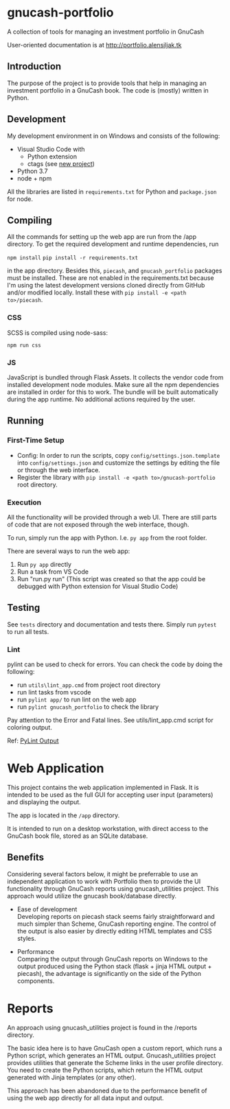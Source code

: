 # gnucash-portfolio

A collection of tools for managing an investment portfolio in GnuCash

User-oriented documentation is at http://portfolio.alensiljak.tk

## Introduction

The purpose of the project is to provide tools that help in managing an investment portfolio in a GnuCash book.
The code is (mostly) written in Python.

## Development

My development environment in on Windows and consists of the following:

- Visual Studio Code with
  - Python extension
  - ctags (see [new project](https://github.com/universal-ctags/ctags-win32/releases))
- Python 3.7
- node + npm

All the libraries are listed in `requirements.txt` for Python and `package.json` for node.

## Compiling

All the commands for setting up the web app are run from the /app directory.
To get the required development and runtime dependencies, run

`npm install`
`pip install -r requirements.txt`

in the app directory.
Besides this, `piecash`, and `gnucash_portfolio` packages must be installed. These are not enabled in the requirements.txt because I'm using the latest development versions cloned directly from GitHub and/or modified locally.
Install these with `pip install -e <path to>/piecash`.

### CSS

SCSS is compiled using node-sass:

`npm run css`

### JS

JavaScript is bundled through Flask Assets. It collects the vendor code from installed development node modules. Make sure all the npm dependencies are installed in order for this to work.
The bundle will be built automatically during the app runtime. No additional actions required by the user.

## Running

### First-Time Setup

- Config:
  In order to run the scripts, copy `config/settings.json.template` into `config/settings.json` and customize the settings by editing the file or through the web interface.
- Register the library with ```pip install -e <path to>/gnucash-portfolio``` root directory.

### Execution

All the functionality will be provided through a web UI. There are still parts of code that are not exposed through the web interface, though.

To run, simply run the app with Python. I.e. `py app` from the root folder.

There are several ways to run the web app:

1. Run `py app` directly
2. Run a task from VS Code
3. Run "run.py run" (This script was created so that the app could be debugged with Python extension for Visual Studio Code)

## Testing

See `tests` directory and documentation and tests there.
Simply run `pytest` to run all tests.

### Lint

pylint can be used to check for errors. You can check the code by doing the following:

- run `utils\lint_app.cmd` from project root directory
- run lint tasks from vscode
- run `pylint app/` to run lint on the web app
- run `pylint gnucash_portfolio` to check the library

Pay attention to the Error and Fatal lines. See utils/lint_app.cmd script for coloring output.

Ref: [PyLint Output](https://docs.pylint.org/en/1.6.0/output.html)

# Web Application

This project contains the web application implemented in Flask. It is intended to be used as the full GUI for accepting user input (parameters) and displaying the output.

The app is located in the `/app` directory.

It is intended to run on a desktop workstation, with direct access to the GnuCash book file, stored as an SQLite database.

## Benefits

Considering several factors below, it might be preferrable to use an independent application to work with Portfolio then to provide the UI functionality through GnuCash reports using gnucash_utilities project. This approach would utilize the gnucash book/database directly.

- Ease of development  
Developing reports on piecash stack seems fairly straightforward and much simpler than Scheme, GnuCash reporting engine. The control of the output is also easier by directly editing HTML templates and CSS styles.

- Performance  
Comparing the output through GnuCash reports on Windows to the output produced using the Python stack (flask + jinja HTML output + piecash), the advantage is significantly on the side of the Python components.

# Reports

An approach using gnucash_utilities project is found in the /reports directory.

The basic idea here is to have GnuCash open a custom report, which runs a Python script, which generates an HTML output.
Gnucash_utilities project provides utilities that generate the Scheme links in the user profile directory. You need to create the Python scripts, which return the HTML output generated with Jinja templates (or any other).

This approach has been abandoned due to the performance benefit of using the web app directly for all data input and output.

